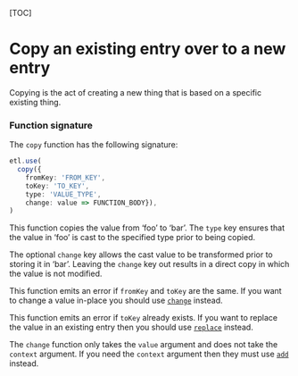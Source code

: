 [TOC]

# Copy an existing entry over to a new entry <!-- {#copy} -->

Copying is the act of creating a new thing that is based on a specific existing thing.

### Function signature

The `copy` function has the following signature:

```ts
etl.use(
  copy({
    fromKey: 'FROM_KEY',
    toKey: 'TO_KEY',
    type: 'VALUE_TYPE',
    change: value => FUNCTION_BODY}),
)
```

This function copies the value from ‘foo’ to ‘bar’. The `type` key ensures that the value in ‘foo’ is cast to the specified type prior to being copied.

The optional `change` key allows the cast value to be transformed prior to storing it in ‘bar’. Leaving the `change` key out results in a direct copy in which the value is not modified.

This function emits an error if `fromKey` and `toKey` are the same. If you want to change a value in-place you should use [`change`](#change) instead.

This function emits an error if `toKey` already exists. If you want to replace the value in an existing entry then you should use [`replace`](#replace) instead.

The `change` function only takes the `value` argument and does not take the `context` argument. If you need the `context` argument then they must use [`add`](#add) instead.

